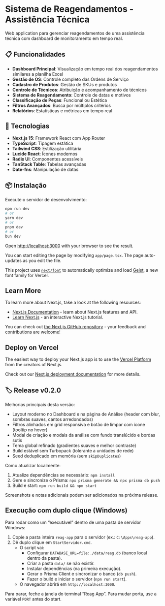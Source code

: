 # Sistema de Reagendamentos - Assistência Técnica

Web application para gerenciar reagendamentos de uma assistência técnica com dashboard de monitoramento em tempo real.

## 📋 Funcionalidades

- **Dashboard Principal**: Visualização em tempo real dos reagendamentos similares a planilha Excel
- **Gestão de OS**: Controle completo das Ordens de Serviço
- **Cadastro de Produtos**: Gestão de SKUs e produtos
- **Controle de Técnicos**: Atribuição e acompanhamento de técnicos
- **Sistema de Reagendamento**: Controle de datas e motivos
- **Classificação de Peças**: Funcional ou Estética
- **Filtros Avançados**: Busca por múltiplos critérios
- **Relatórios**: Estatísticas e métricas em tempo real

## 🚀 Tecnologias

- **Next.js 15**: Framework React com App Router
- **TypeScript**: Tipagem estática
- **Tailwind CSS**: Estilização utilitária
- **Lucide React**: Ícones modernos
- **Radix UI**: Componentes acessíveis
- **TanStack Table**: Tabelas avançadas
- **Date-fns**: Manipulação de datas

## 📦 Instalação

Execute o servidor de desenvolvimento:

```bash
npm run dev
# or
yarn dev
# or
pnpm dev
# or
bun dev
```

Open [http://localhost:3000](http://localhost:3000) with your browser to see the result.

You can start editing the page by modifying `app/page.tsx`. The page auto-updates as you edit the file.

This project uses [`next/font`](https://nextjs.org/docs/app/building-your-application/optimizing/fonts) to automatically optimize and load [Geist](https://vercel.com/font), a new font family for Vercel.

## Learn More

To learn more about Next.js, take a look at the following resources:

- [Next.js Documentation](https://nextjs.org/docs) - learn about Next.js features and API.
- [Learn Next.js](https://nextjs.org/learn) - an interactive Next.js tutorial.

You can check out [the Next.js GitHub repository](https://github.com/vercel/next.js) - your feedback and contributions are welcome!

## Deploy on Vercel

The easiest way to deploy your Next.js app is to use the [Vercel Platform](https://vercel.com/new?utm_medium=default-template&filter=next.js&utm_source=create-next-app&utm_campaign=create-next-app-readme) from the creators of Next.js.

Check out our [Next.js deployment documentation](https://nextjs.org/docs/app/building-your-application/deploying) for more details.

## 🏷️ Release v0.2.0

Melhorias principais desta versão:

- Layout moderno no Dashboard e na página de Análise (header com blur, sombras suaves, cantos arredondados)
- Filtros alinhados em grid responsiva e botão de limpar com ícone (tooltip no hover)
- Modal de criação e modais da análise com fundo translúcido e bordas sutis
- Tema global refinado (gradientes suaves e melhor contraste)
- Build estável sem Turbopack (tolerante a unidades de rede)
- Seed deduplicado em memória (sem `skipDuplicates`)

Como atualizar localmente:

1. Atualize dependências se necessário: `npm install`
2. Gere e sincronize o Prisma: `npx prisma generate && npx prisma db push`
3. Build e start: `npm run build && npm start`

Screenshots e notas adicionais podem ser adicionados na próxima release.

## Execução com duplo clique (Windows)

Para rodar como um “executável” dentro de uma pasta de servidor Windows:

1. Copie a pasta inteira `reag-app` para o servidor (ex.: `C:\Apps\reag-app`).
2. Dê duplo clique em `StartServidor.cmd`.
	 - O script vai:
		 - Configurar `DATABASE_URL=file:./data/reag.db` (banco local dentro da pasta).
		 - Criar a pasta `data/` se não existir.
		 - Instalar dependências (na primeira execução).
		 - Gerar o Prisma Client e sincronizar o banco (`db push`).
		 - Fazer o build e iniciar o servidor (`npm run start`).
	 - O navegador abrirá em `http://localhost:3000`.

Para parar, feche a janela do terminal “Reag App”. Para mudar porta, use a variável `PORT` antes do start.
